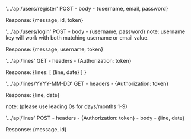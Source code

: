 '.../api/users/register'
POST - body - {username, email, password}

Response: {message, id, token}

'.../api/users/login'
POST - body - {username, password}
note: username key will work with both matching username or email value.

Response: {message, username, token}

'.../api/lines'
GET - headers - {Authorization: token}

Response: {lines: [ {line, date} ] }

'.../api/lines/YYYY-MM-DD'
GET - headers - {Authorization: token}

Response: {line, date}

note: (please use leading 0s for days/months 1-9)

'.../api/lines'
POST - headers - {Authorization: token} - body - {line, date}

Response: {message, id}
